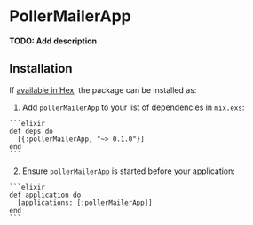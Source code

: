 # PollerMailerApp

**TODO: Add description**

## Installation

If [available in Hex](https://hex.pm/docs/publish), the package can be installed as:

  1. Add `pollerMailerApp` to your list of dependencies in `mix.exs`:

    ```elixir
    def deps do
      [{:pollerMailerApp, "~> 0.1.0"}]
    end
    ```

  2. Ensure `pollerMailerApp` is started before your application:

    ```elixir
    def application do
      [applications: [:pollerMailerApp]]
    end
    ```


